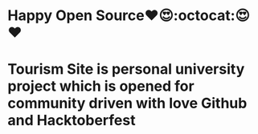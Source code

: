 # Happy Open Source❤️😍:octocat:😍❤️

# Tourism Site is personal university project which is opened for community driven with love Github and Hacktoberfest
